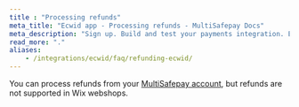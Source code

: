 ```yaml
---
title : "Processing refunds"
meta_title: "Ecwid app - Processing refunds - MultiSafepay Docs"
meta_description: "Sign up. Build and test your payments integration. Explore our products and services. Use our API Reference, SDKs, and wrappers. Get support."
read_more: "."
aliases: 
    - /integrations/ecwid/faq/refunding-ecwid/
---
```


You can process refunds from your [MultiSafepay account](https://merchant.multisafepay.com), but refunds are not supported in Wix webshops.
